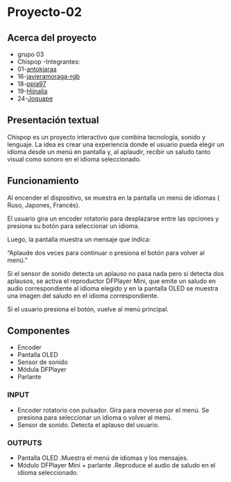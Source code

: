 # Proyecto-02

## Acerca del proyecto

- grupo 03 
- Chispop
-Integrantes:
 - 01-[antokiaraa](https://github.com/antokiaraa/)
 - 16-[javieramoraga-rgb](https://github.com/javieramoraga-rgb/) 
 - 18-[ppia97](https://github.com/ppia97/)
 - 19-[Hiinalia](https://github.com/Hiinalia/)
 - 24-[Joquape](https://github.com/Joquape/)

## Presentación textual

Chispop es un proyecto interactivo que combina tecnología, sonido y lenguaje. La idea es crear una experiencia donde el usuario pueda elegir un idioma desde un menú en pantalla y, al aplaudir, recibir un saludo tanto visual como sonoro en el idioma seleccionado.


## Funcionamiento

Al encender el dispositivo, se muestra en la pantalla un menú de idiomas ( Ruso, Japones, Francés).

El usuario gira un encoder rotatorio para desplazarse entre las opciones y presiona su botón para seleccionar un idioma.

Luego, la pantalla muestra un mensaje que indica:

“Aplaude dos veces para continuar o presiona el botón para volver al menú.”

Si el sensor de sonido detecta un aplauso no pasa nada pero si detecta dos aplausos, se activa el reproductor DFPlayer Mini, que emite un saludo en audio correspondiente al idioma elegido y en la pantalla OLED se muestra una imagen del saludo en el idioma correspondiente.

Si el usuario presiona el botón, vuelve al menú principal.

## Componentes 
- Encoder 
- Pantalla OLED
- Sensor de sonido
- Módula DFPlayer
- Parlante

### INPUT

- Encoder rotatorio con pulsador. Gira para moverse por el menú. Se presiona para seleccionar un idioma o volver al menú.
- Sensor de sonido. Detecta el aplauso del usuario.

### OUTPUTS 

- Pantalla OLED .Muestra el menú de idiomas y los mensajes.
- Módulo DFPlayer Mini + parlante .Reproduce el audio de saludo en el idioma seleccionado.

